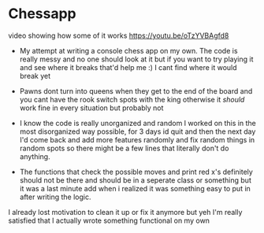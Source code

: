 # Chessapp

video showing how some of it works
https://youtu.be/oTzYVBAgfd8

- My attempt at writing a console chess app on my own. The code is really messy and no one should look at it but if you want to try playing it and see where it breaks that'd help me :) I cant find where it would break yet

- Pawns dont turn into queens when they get to the end of the board and you cant have the rook switch spots with the king otherwise it *should* work fine in every situation but probably not

- I know the code is really unorganized and random I worked on this in the most disorganized way possible, for 3 days id quit and then the next day I'd come back and add more features randomly and fix random things in random spots so there might be a few lines that literally don't do anything. 

- The functions that check the possible moves and print red x's definitely should not be there and should be in a seperate class or something but it was a last minute add when i realized it was something easy to put in after writing the logic.

I already lost motivation to clean it up or fix it anymore but yeh I'm really satisfied that I actually wrote something functional on my own
